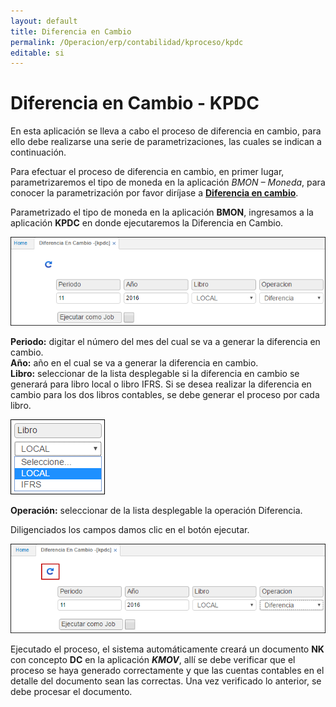 ```yaml
---
layout: default
title: Diferencia en Cambio
permalink: /Operacion/erp/contabilidad/kproceso/kpdc
editable: si
---
```


# Diferencia en Cambio - KPDC

En esta aplicación se lleva a cabo el proceso de diferencia en cambio, para ello debe realizarse una serie de parametrizaciones, las cuales se indican a continuación.



Para efectuar el proceso de diferencia en cambio, en primer lugar, parametrizaremos el tipo de moneda en la aplicación _BMON – Moneda_, para conocer la parametrización por favor diríjase a [**Diferencia en cambio**](http://docs.oasiscom.com/Operacion/common/bfinan/bmon#diferencia-en-cambio).


Parametrizado el tipo de moneda en la aplicación **BMON**, ingresamos a la aplicación **KPDC** en donde ejecutaremos la Diferencia en Cambio.

![](KPDC4.png)

**Periodo:** digitar el número del mes del cual se va a generar la diferencia en cambio.  
**Año:** año en el cual se va a generar la diferencia en cambio.  
**Libro:** seleccionar de la lista desplegable si la diferencia en cambio se generará para libro local o libro IFRS. Si se desea realizar la diferencia en cambio para los dos libros contables, se debe generar el proceso por cada libro.  

![](KPDC5.png)

**Operación:** seleccionar de la lista desplegable la operación Diferencia.  

Diligenciados los campos damos clic en el botón ejecutar.  

![](KPDC6.png)

Ejecutado el proceso, el sistema automáticamente creará un documento **NK** con concepto **DC** en la aplicación **_KMOV_**, allí se debe verificar que el proceso se haya generado correctamente y que las cuentas contables en el detalle del documento sean las correctas. Una vez verificado lo anterior, se debe procesar el documento. 




